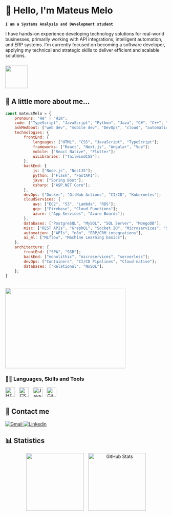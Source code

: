 # 👋 Hello, I'm Mateus Melo

**`I am a Systems Analysis and Development student`**

I have hands-on experience developing technology solutions for real-world businesses, primarily working with API integrations, intelligent automation, and ERP systems. I'm currently focused on becoming a software developer, applying my technical and strategic skills to deliver efficient and scalable solutions.

### <img src="https://media.giphy.com/media/12oufCB0MyZ1Go/giphy.gif" width="70" height="70"> 
## 📑 A little more about me...  

```javascript
const mateusMelo = {
    pronouns: "He" | "Him";
    code: ["TypeScript", "JavaScript", "Python", "Java", "C#", "C++", "Kotlin"];
    askMeAbout: ["web dev", "mobile dev", "DevOps", "cloud", "automations", "tech trends", "system analysis"];
    technologies: {
        frontEnd: {
            languages: ["HTML", "CSS", "JavaScript", "TypeScript"];
            frameworks: ["React", "Next.js", "Angular", "Vue"];
            mobile: ["React Native", "Flutter"];
            uiLibraries: ["TailwindCSS"];
        },
        backEnd: {
            js: ["Node.js", "NestJS"];
            python: ["Flask", "FastAPI"];
            java: ["Spring Boot"];
            csharp: ["ASP.NET Core"];
        },
        devOps: ["Docker", "GitHub Actions", "CI/CD", "Kubernetes"];
        cloudServices: {
            aws: ["EC2", "S3", "Lambda", "RDS"];
            gcp: ["Firebase", "Cloud Functions"];
            azure: ["App Services", "Azure Boards"];
        },
        databases: ["PostgreSQL", "MySQL", "SQL Server", "MongoDB"];
        misc: ["REST APIs", "GraphQL", "Socket.IO", "Microservices", "Service Mesh"];
        automation: ["APIs", "n8n", "ERP/CRM integrations"],
        ai_ml: ["MLflow", "Machine Learning basics"];
    },
    architecture: {
        frontEnd: ["SPA", "SSR"];
        backEnd: ["monolithic", "microservices", "serverless"];
        devOps: ["Containers", "CI/CD Pipelines", "Cloud-native"];
        databases: ["Relational", "NoSQL"];
    };
}
```
## <img align="center" height="250" width="375" alt="" src="https://raw.githubusercontent.com/iampavangandhi/iampavangandhi/master/gifs/coder.gif"/>

### 👨‍💻 Languages, Skills and Tools

<img 
    align="left" 
    alt="HTML"
    title="HTML" 
    width="30px" 
    style="padding-right: 10px;" 
    src="https://cdn.jsdelivr.net/gh/devicons/devicon@latest/icons/html5/html5-original.svg" 
/>
<img 
    align="left" 
    alt="CSS" 
    title="CSS"
    width="30px" 
    style="padding-right: 10px;" 
    src="https://cdn.jsdelivr.net/gh/devicons/devicon@latest/icons/css3/css3-original.svg" 
/>
<img 
    align="left" 
    alt="JavaScript" 
    title="JavaScript"
    width="30px" 
    style="padding-right: 10px;" 
    src="https://cdn.jsdelivr.net/gh/devicons/devicon@latest/icons/javascript/javascript-original.svg" 
/>
<img 
    align="left" 
    alt="Git" 
    title="Git"
    width="30px" 
    style="padding-right: 10px;" 
    src="https://cdn.jsdelivr.net/gh/devicons/devicon@latest/icons/git/git-original.svg" 
/>
<br/>
<br/>

## 📲 Contact me

  <a href = "mailto:mateusmelo.info@gmail.com">
    <img 
    alt="Gmail"
    title="Contate-me por e-mail: mateusmelo.info@gmail.com"
    src="https://img.shields.io/badge/-Gmail-%23333?style=for-the-badge&logo=gmail&logoColor=white" target="_blank"
      />
  </a>
    <a href="https://www.linkedin.com/in/mateus-melo-746818364" target="_blank">
    <img 
      alt="Linkedin"
      title="Veja meu perfil no Linkedin"
      src="https://img.shields.io/badge/-LinkedIn-%230077B5?style=for-the-badge&logo=linkedin&logoColor=white" target="_blank"
      />
  </a> 

## 📊 Statistics
  
<div align="center">
<img 
    height="180" 
    style="padding-right: 10px;" 
    src="https://github-readme-stats.vercel.app/api?username=Mateusmelo-c&show_icons=true&theme=tokyonight&include_all_commits=true&locale=pt-br" 
  />
<img 
      alt="GitHub Stats" 
      height="180" 
      src="https://github-readme-stats.vercel.app/api/top-langs/?username=Mateusmelo-C&theme=tokyonight&layout=compact&custom_title=Tecnologias&langs_count=9" 
  />
</div>
